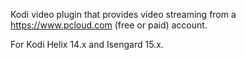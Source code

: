 Kodi video plugin that provides video streaming from a https://www.pcloud.com (free or paid) account.

For Kodi Helix 14.x and Isengard 15.x.
